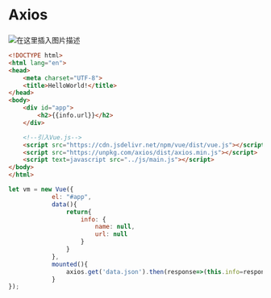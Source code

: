 # Axios

### 


![在这里插入图片描述](https://img-blog.csdnimg.cn/20210303101805492.png?x-oss-process=image/watermark,type_ZmFuZ3poZW5naGVpdGk,shadow_10,text_aHR0cHM6Ly9ibG9nLmNzZG4ubmV0L3FxXzQ0ODA3Nzk2,size_16,color_FFFFFF,t_70#pic_center)


~~~ html
<!DOCTYPE html>
<html lang="en">
<head>
    <meta charset="UTF-8">
    <title>HelloWorld!</title>
</head>
<body>
    <div id="app">
        <h2>{{info.url}}</h2>
    </div>

    <!--引入Vue.js-->
    <script src="https://cdn.jsdelivr.net/npm/vue/dist/vue.js"></script>
    <script src="https://unpkg.com/axios/dist/axios.min.js"></script>
    <script text=javascript src="../js/main.js"></script>
</body>
</html>

~~~

~~~ javascript
let vm = new Vue({
            el: "#app",
            data(){
                return{
                    info: {
                        name: null,
                        url: null
                    }
                }
            },
            mounted(){
                axios.get('data.json').then(response=>(this.info=response.data));
            }
});
~~~















































